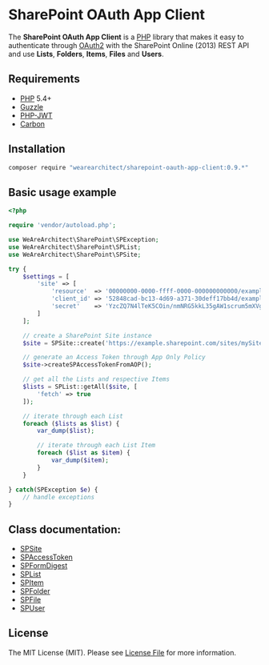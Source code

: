 # SharePoint OAuth App Client
The **SharePoint OAuth App Client** is a [PHP](http://www.php.net) library that makes it easy to authenticate through [OAuth2](http://oauth.net/2/) with the SharePoint Online (2013) REST API and use **Lists**, **Folders**, **Items**, **Files** and **Users**.
 
## Requirements
* [PHP](http://www.php.net) 5.4+
* [Guzzle](https://packagist.org/packages/guzzlehttp/guzzle)
* [PHP-JWT](https://packagist.org/packages/nixilla/php-jwt)
* [Carbon](https://packagist.org/packages/nesbot/carbon)

## Installation
``` bash
composer require "wearearchitect/sharepoint-oauth-app-client:0.9.*"
```

## Basic usage example
```php
<?php

require 'vendor/autoload.php';

use WeAreArchitect\SharePoint\SPException;
use WeAreArchitect\SharePoint\SPList;
use WeAreArchitect\SharePoint\SPSite;

try {
	$settings = [
		'site' => [
			'resource'  => '00000000-0000-ffff-0000-000000000000/example.sharepoint.com@09g7c3b0-f0d4-416d-39a7-09671ab91f64',
			'client_id' => '52848cad-bc13-4d69-a371-30deff17bb4d/example.com@09g7c3b0-f0d4-416d-39a7-09671ab91f64',
			'secret'    => 'YzcZQ7N4lTeK5COin/nmNRG5kkL35gAW1scrum5mXVgE='
		]
	];

	// create a SharePoint Site instance
	$site = SPSite::create('https://example.sharepoint.com/sites/mySite', $settings);

	// generate an Access Token through App Only Policy
	$site->createSPAccessTokenFromAOP();

	// get all the Lists and respective Items 
	$lists = SPList::getAll($site, [
		'fetch' => true
	]);

	// iterate through each List
	foreach ($lists as $list) {
		var_dump($list);

		// iterate through each List Item
		foreach ($list as $item) {
			var_dump($item);
		}
	}

} catch(SPException $e) {
	// handle exceptions
}
```

## Class documentation:
- [SPSite](docs/SPSite.md)
- [SPAccessToken](docs/SPAccessToken.md)
- [SPFormDigest](docs/SPFormDigest.md)
- [SPList](docs/SPList.md)
- [SPItem](docs/SPItem.md)
- [SPFolder](docs/SPFolder.md)
- [SPFile](docs/SPFile.md)
- [SPUser](docs/SPUser.md)

## License
The MIT License (MIT). Please see [License File](LICENSE.md) for more information.

